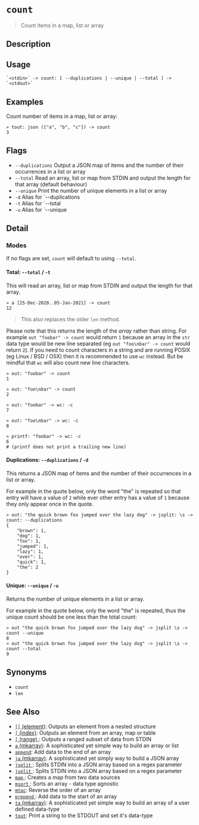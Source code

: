 # `count`

> Count items in a map, list or array

## Description

## Usage

    `<stdin>` -> count: [ --duplications | --unique | --total ] -> `<stdout>`

## Examples

Count number of items in a map, list or array:

    » tout: json (["a", "b", "c"]) -> count
    3

## Flags

- `--duplications`
  Output a JSON map of items and the number of their occurrences in a list or array
- `--total`
  Read an array, list or map from STDIN and output the length for that array (default behaviour)
- `--unique`
  Print the number of unique elements in a list or array
- `-d`
  Alias for `--duplications
- `-t`
  Alias for `--total
- `-u`
  Alias for `--unique

## Detail

### Modes

If no flags are set, `count` will default to using `--total`.

#### Total: `--total` / `-t`

This will read an array, list or map from STDIN and output the length for
that array.

    » a [25-Dec-2020..05-Jan-2021] -> count
    12

> This also replaces the older `len` method.

Please note that this returns the length of the _array_ rather than string.
For example `out "foobar" -> count` would return `1` because an array in the
`str` data type would be new line separated (eg `out "foo\nbar" -> count`
would return `2`). If you need to count characters in a string and are
running POSIX (eg Linux / BSD / OSX) then it is recommended to use `wc`
instead. But be mindful that `wc` will also count new line characters.

    » out: "foobar" -> count
    1

    » out: "foo\nbar" -> count
    2

    » out: "foobar" -> wc: -c
    7

    » out: "foo\nbar" -> wc: -c
    8

    » printf: "foobar" -> wc: -c
    6
    # (printf does not print a trailing new line)

#### Duplications: `--duplications` / `-d`

This returns a JSON map of items and the number of their occurrences in a list
or array.

For example in the quote below, only the word "the" is repeated so that entry
will have a value of `2` while ever other entry has a value of `1` because they
only appear once in the quote.

    » out: "the quick brown fox jumped over the lazy dog" -> jsplit: \s -> count: --duplications
    {
        "brown": 1,
        "dog": 1,
        "fox": 1,
        "jumped": 1,
        "lazy": 1,
        "over": 1,
        "quick": 1,
        "the": 2
    }

#### Unique: `--unique` / `-u`

Returns the number of unique elements in a list or array.

For example in the quote below, only the word "the" is repeated, thus the
unique count should be one less than the total count:

    » out "the quick brown fox jumped over the lazy dog" -> jsplit \s -> count --unique
    8
    » out "the quick brown fox jumped over the lazy dog" -> jsplit \s -> count --total
    9

## Synonyms

- `count`
- `len`

## See Also

- [`[[` (element)](./element.md):
  Outputs an element from a nested structure
- [`[` (index)](./index.md):
  Outputs an element from an array, map or table
- [`[` (range) ](./range.md):
  Outputs a ranged subset of data from STDIN
- [`a` (mkarray)](./a.md):
  A sophisticated yet simple way to build an array or list
- [`append`](./append.md):
  Add data to the end of an array
- [`ja` (mkarray)](./ja.md):
  A sophisticated yet simply way to build a JSON array
- [`jsplit` ](./jsplit.md):
  Splits STDIN into a JSON array based on a regex parameter
- [`jsplit` ](./jsplit.md):
  Splits STDIN into a JSON array based on a regex parameter
- [`map` ](./map.md):
  Creates a map from two data sources
- [`msort` ](./msort.md):
  Sorts an array - data type agnostic
- [`mtac`](./mtac.md):
  Reverse the order of an array
- [`prepend` ](./prepend.md):
  Add data to the start of an array
- [`ta` (mkarray)](./ta.md):
  A sophisticated yet simple way to build an array of a user defined data-type
- [`tout`](./tout.md):
  Print a string to the STDOUT and set it's data-type
